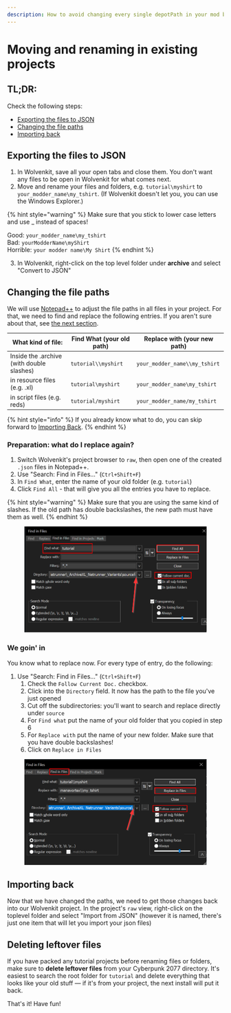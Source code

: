 ```yaml
---
description: How to avoid changing every single depotPath in your mod by hand
---
```


# Moving and renaming in existing projects

## TL;DR:

Check the following steps:

* [Exporting the files to JSON](moving-and-renaming-in-existing-projects.md#exporting-the-files-to-json)
* [Changing the file paths](moving-and-renaming-in-existing-projects.md#changing-the-file-paths)
* [Importing back](moving-and-renaming-in-existing-projects.md#importing-back)

## Exporting the files to JSON

1. In Wolvenkit, save all your open tabs and close them. You don't want any files to be open in Wolvenkit for what comes next.
2. Move and rename your files and folders, e.g. `tutorial\myshirt` to `your_modder_name\my_tshirt`. (If Wolvenkit doesn't let you, you can use the Windows Explorer.)

{% hint style="warning" %}
Make sure that you stick to lower case letters and use \_ instead of spaces!

Good: `your_modder_name\my_tshirt`\
Bad: `yourModderName\myShirt`\
Horrible: `your modder name\My Shirt`&#x20;
{% endhint %}

3. In Wolvenkit, right-click on the top level folder under **archive** and select "Convert to JSON"

## Changing the file paths

We will use [Notepad++](https://notepad-plus-plus.org/downloads/) to adjust the file paths in all files in your project. For that, we need to find and replace the following entries. If you aren't sure about that, see [the next section](moving-and-renaming-in-existing-projects.md#preparation-what-do-i-replace-again).

| What kind of file:                         | Find What (your old path) | Replace with (your new path)  |
| ------------------------------------------ | ------------------------- | ----------------------------- |
| Inside the .archive (with double slashes)  | `tutorial\\myshirt`       | `your_modder_name\\my_tshirt` |
| in resource files (e.g. .xl)               | `tutorial\myshirt`        | `your_modder_name\my_tshirt`  |
| in script files (e.g. reds)                | `tutorial/myshirt`        | `your_modder_name/my_tshirt`  |

{% hint style="info" %}
If you already know what to do, you can skip forward to [Importing Back](moving-and-renaming-in-existing-projects.md#importing-back).
{% endhint %}

### Preparation: what do I replace again?

1. Switch Wolvenkit's project browser to `raw`, then open one of the created `.json` files in Notepad++.&#x20;
2. Use "Search: Find in Files..." (`Ctrl+Shift+F`)
3. In `Find What`, enter the name of your old folder (e.g. `tutorial`)
4. Click `Find All` - that will give you all the entries you have to replace.&#x20;

{% hint style="warning" %}
Make sure that you are using the same kind of slashes. If the old path has double backslashes, the new path must have them as well.
{% endhint %}

<figure><img src="../../../.gitbook/assets/search_and_replace_find_in_files.png" alt=""><figcaption></figcaption></figure>

### We goin' in

You know what to replace now. For every type of entry, do the following:

1. Use "Search: Find in Files..." (`Ctrl+Shift+F`)
   1. Check the `Follow Current Doc.` checkbox.
   2. Click into the `Directory` field. It now has the path to the file you've just opened
   3. Cut off the subdirectories: you'll want to search and replace directly under `source`
   4. For `Find what` put the name of your old folder that you copied in step 6
   5. For `Replace with` put the name of your new folder. Make sure that you have double backslashes!
   6. Click on `Replace in Files`

<figure><img src="../../../.gitbook/assets/search_and_replace_in_files.png" alt=""><figcaption></figcaption></figure>

## Importing back

Now that we have changed the paths, we need to get those changes back into our Wolvenkit project. In the project's `raw` view, right-click on the toplevel folder and select "Import from JSON" (however it is named, there's just one item that will let you import your json files)

## Deleting leftover files

If you have packed any tutorial projects before renaming files or folders, make sure to **delete leftover files** from your Cyberpunk 2077 directory. It's easiest to search the root folder for `tutorial` and delete everything that looks like your old stuff — if it's from your project, the next install will put it back.

That's it! Have fun!
